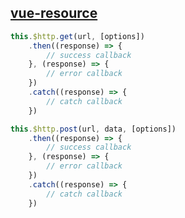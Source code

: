 ## [vue-resource](https://github.com/vuejs/vue-resource) ##

```javascript
this.$http.get(url, [options])
    .then((response) => {
        // success callback
    }, (response) => {
        // error callback
    })
    .catch((response) => {
        // catch callback
    })
```
```javascript
this.$http.post(url, data, [options])
    .then((response) => {
        // success callback
    }, (response) => {
        // error callback
    })
    .catch((response) => {
        // catch callback
    })
```